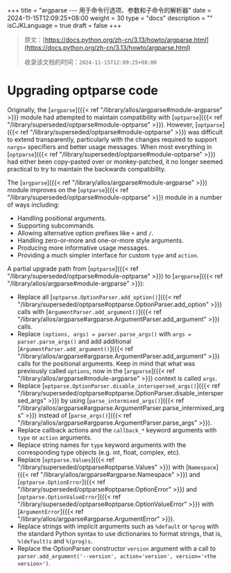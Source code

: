 +++
title = "argparse --- 用于命令行选项、参数和子命令的解析器"
date = 2024-11-15T12:09:25+08:00
weight = 30
type = "docs"
description = ""
isCJKLanguage = true
draft = false
+++

> 原文：[https://docs.python.org/zh-cn/3.13/howto/argparse.html](https://docs.python.org/zh-cn/3.13/howto/argparse.html)
>
> 收录该文档的时间：`2024-11-15T12:09:25+08:00`

# Upgrading optparse code

Originally, the [`argparse`]({{< ref "/library/allos/argparse#module-argparse" >}}) module had attempted to maintain compatibility with [`optparse`]({{< ref "/library/superseded/optparse#module-optparse" >}}). However, [`optparse`]({{< ref "/library/superseded/optparse#module-optparse" >}}) was difficult to extend transparently, particularly with the changes required to support `nargs=` specifiers and better usage messages. When most everything in [`optparse`]({{< ref "/library/superseded/optparse#module-optparse" >}}) had either been copy-pasted over or monkey-patched, it no longer seemed practical to try to maintain the backwards compatibility.

The [`argparse`]({{< ref "/library/allos/argparse#module-argparse" >}}) module improves on the [`optparse`]({{< ref "/library/superseded/optparse#module-optparse" >}}) module in a number of ways including:

- Handling positional arguments.
- Supporting subcommands.
- Allowing alternative option prefixes like `+` and `/`.
- Handling zero-or-more and one-or-more style arguments.
- Producing more informative usage messages.
- Providing a much simpler interface for custom `type` and `action`.

A partial upgrade path from [`optparse`]({{< ref "/library/superseded/optparse#module-optparse" >}}) to [`argparse`]({{< ref "/library/allos/argparse#module-argparse" >}}):

- Replace all [`optparse.OptionParser.add_option()`]({{< ref "/library/superseded/optparse#optparse.OptionParser.add_option" >}}) calls with [`ArgumentParser.add_argument()`]({{< ref "/library/allos/argparse#argparse.ArgumentParser.add_argument" >}}) calls.
- Replace `(options, args) = parser.parse_args()` with `args = parser.parse_args()` and add additional [`ArgumentParser.add_argument()`]({{< ref "/library/allos/argparse#argparse.ArgumentParser.add_argument" >}}) calls for the positional arguments. Keep in mind that what was previously called `options`, now in the [`argparse`]({{< ref "/library/allos/argparse#module-argparse" >}}) context is called `args`.
- Replace [`optparse.OptionParser.disable_interspersed_args()`]({{< ref "/library/superseded/optparse#optparse.OptionParser.disable_interspersed_args" >}}) by using [`parse_intermixed_args()`]({{< ref "/library/allos/argparse#argparse.ArgumentParser.parse_intermixed_args" >}}) instead of [`parse_args()`]({{< ref "/library/allos/argparse#argparse.ArgumentParser.parse_args" >}}).
- Replace callback actions and the `callback_*` keyword arguments with `type` or `action` arguments.
- Replace string names for `type` keyword arguments with the corresponding type objects (e.g. int, float, complex, etc).
- Replace [`optparse.Values`]({{< ref "/library/superseded/optparse#optparse.Values" >}}) with [`Namespace`]({{< ref "/library/allos/argparse#argparse.Namespace" >}}) and [`optparse.OptionError`]({{< ref "/library/superseded/optparse#optparse.OptionError" >}}) and [`optparse.OptionValueError`]({{< ref "/library/superseded/optparse#optparse.OptionValueError" >}}) with [`ArgumentError`]({{< ref "/library/allos/argparse#argparse.ArgumentError" >}}).
- Replace strings with implicit arguments such as `%default` or `%prog` with the standard Python syntax to use dictionaries to format strings, that is, `%(default)s` and `%(prog)s`.
- Replace the OptionParser constructor `version` argument with a call to `parser.add_argument('--version', action='version', version='<the version>')`.
